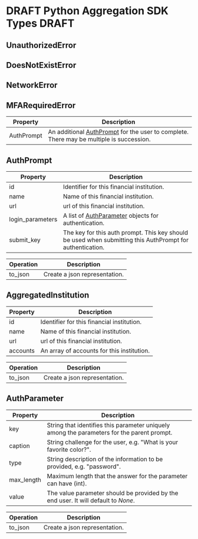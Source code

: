 # DRAFT Python Aggregation SDK Types DRAFT

## UnauthorizedError
## DoesNotExistError
## NetworkError
## MFARequiredError
| Property | Description |
| -------- | ----------- |
| AuthPrompt | An additional [AuthPrompt](#authprompt) for the user to complete. There may be multiple is succession. |


## AuthPrompt
| Property | Description |
| -------- | ----------- |
| id  | Identifier for this financial institution. |
| name | Name of this financial institution.|
| url      | url of this financial institution. |
| login_parameters | A list of [AuthParameter](#python-authparameter) objects for authentication. |
| submit_key | The key for this auth prompt. This key should be used when submitting this AuthPrompt for authentication. |

| Operation | Description |
| -------- | ----------- |
| to_json | Create a json representation. |

## AggregatedInstitution
| Property | Description |
| -------- | ----------- |
| id  | Identifier for this financial institution. |
| name | Name of this financial institution.|
| url      | url of this financial institution. |
| accounts | An array of accounts for this institution. |

| Operation | Description |
| -------- | ----------- |
| to_json | Create a json representation. |


## AuthParameter
| Property | Description |
| -------- | ----------- |
| key | String that identifies this parameter uniquely among the parameters for the parent prompt.|
| caption |  String challenge for the user, e.g. "What is your favorite color?". |
| type | String description of the information to be provided, e.g. "password". |
| max_length | Maximum length that the answer for the parameter can have (int). |
| value | The value parameter should be provided by the end user. It will default to *None*. |

| Operation | Description |
| -------- | ----------- |
| to_json | Create a json representation. |
